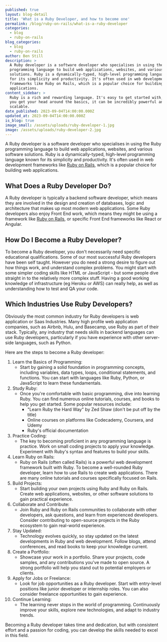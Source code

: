 ```yaml
---
published: true
layout: blog-detail
title: 'What is a Ruby Developer, and how to become one'
permalink: /blog/ruby-on-rails/what-is-a-ruby-developer
categories:
  - blog
  - ruby-on-rails
blog_categories:
  - blog
  - ruby-on-rails
author: Ben Still
description: >
  A Ruby developer is a software developer who specialises in using the Ruby
  programming language to build web applications, websites, and various software
  solutions. Ruby is a dynamically-typed, high-level programming language known
  for its simplicity and productivity. It's often used in web development
  frameworks like Ruby on Rails, which is a popular choice for building web
  applications.
content_sidebar: >
  Ruby is a rich and rewarding language. It's easy to get started with, but once
  you get your head around the basics, it can be incredibly powerful and
  scalable.
date_published: 2023-09-04T14:00:00.000Z
updated_at: 2023-09-04T14:00:00.000Z
is_blog: true
image_small: /assets/uploads/ruby-developer-1.jpg
image: /assets/uploads/ruby-developer-2.jpg
---
```


A Ruby developer is a software developer who specialises in using the Ruby programming language to build web applications, websites, and various software solutions. Ruby is a dynamically-typed, high-level programming language known for its simplicity and productivity. It's often used in web development frameworks like [Ruby on Rails](https://redant.com.au/blog/ruby-on-rails/ruby-on-rails-for-your-web-development), which is a popular choice for building web applications.

## What Does a Ruby Developer Do?

A Ruby developer is typically a backend software developer, which means they are involved in the design and creation of databases, logic and architecture that makes up most modern web applications. Some Ruby developers also enjoy Front End work, which means they might be using a framework like [Ruby on Rails](https://redant.com.au/blog/ruby-on-rails/why-we-use-ruby-on-rails/), or specific Front End frameworks like React or Angular.

## How Do I Become a Ruby Developer?

To become a Ruby developer, you don't necessarily need specific educational qualifications. Some of our most successful Ruby developers have been self taught. However you do need a strong desire to figure out how things work, and understand complex problems. You might start with some simpler coding skills like HTML or JavaScript - but some people dive straight in to the relatively more complex stuff. Having a good working knowledge of infrastructure (eg Heroku or AWS) can really help, as well as understanding how to test and QA your code.

## Which Industries Use Ruby Developers?

Obviously the most common industry for Ruby developers is web application or Saas Industries. Many high profile web application companies, such as Airbnb, Hulu, and Basecamp, use Ruby as part of their stack. Typically, any industry that needs skills in backend languages can use Ruby developers, particularly if you have experience with other server-side languages, such as Python.

Here are the steps to become a Ruby developer:

1. Learn the Basics of Programming:
   * Start by gaining a solid foundation in programming concepts, including variables, data types, loops, conditional statements, and functions. You can start with languages like Ruby, Python, or JavaScript to learn these fundamentals.
2. Study Ruby:
   * Once you're comfortable with basic programming, dive into learning Ruby. You can find numerous online tutorials, courses, and books to help you get started. Some popular resources include:
     * "Learn Ruby the Hard Way" by Zed Shaw (don't be put off by the title)
     * Online courses on platforms like Codecademy, Coursera, and Udemy
     * Ruby's official documentation
3. Practice Coding:
   * The key to becoming proficient in any programming language is practice. Work on small coding projects to apply your knowledge. Experiment with Ruby's syntax and features to build your skills.
4. Learn Ruby on Rails:
   * Ruby on Rails (often called Rails) is a powerful web development framework built with Ruby. To become a well-rounded Ruby developer, learn how to use Rails to create web applications. There are many online tutorials and courses specifically focused on Rails.
5. Build Projects:
   * Start building your own projects using Ruby and Ruby on Rails. Create web applications, websites, or other software solutions to gain practical experience.
6. Collaborate and Contribute:
   * Join Ruby and Ruby on Rails communities to collaborate with other developers, ask questions, and learn from experienced developers. Consider contributing to open-source projects in the Ruby ecosystem to gain real-world experience.
7. Stay Updated:
   * Technology evolves quickly, so stay updated on the latest developments in Ruby and web development. Follow blogs, attend conferences, and read books to keep your knowledge current.
8. Create a Portfolio:
   * Showcase your work in a portfolio. Share your projects, code samples, and any contributions you've made to open source. A strong portfolio will help you stand out to potential employers or clients.
9. Apply for Jobs or Freelance:
   * Look for job opportunities as a Ruby developer. Start with entry-level positions like junior developer or internship roles. You can also consider freelance opportunities to gain experience.
10. Continue Learning:
    * The learning never stops in the world of programming. Continuously improve your skills, explore new technologies, and adapt to industry trends.

Becoming a Ruby developer takes time and dedication, but with consistent effort and a passion for coding, you can develop the skills needed to excel in this field.
